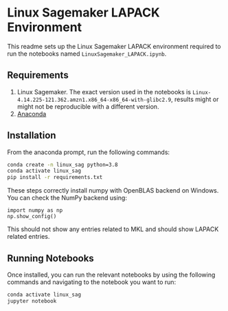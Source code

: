 # Linux Sagemaker LAPACK Environment

This readme sets up the Linux Sagemaker LAPACK environment required to run the notebooks named `LinuxSagemaker_LAPACK.ipynb`.

## Requirements
1. Linux Sagemaker. The exact version used in the notebooks is `Linux-4.14.225-121.362.amzn1.x86_64-x86_64-with-glibc2.9`, results might or might not be reproducible with a different version.
2. [Anaconda](https://www.anaconda.com/)

## Installation
From the anaconda prompt, run the following commands:

```bash
conda create -n linux_sag python=3.8
conda activate linux_sag
pip install -r requirements.txt
```

These steps correctly install numpy with OpenBLAS backend on Windows. You can check the NumPy backend using:
```
import numpy as np
np.show_config()
```
This should not show any entries related to MKL and should show LAPACK related entries.

## Running Notebooks
Once installed, you can run the relevant notebooks by using the following commands and navigating to the notebook you want to run:

```bash
conda activate linux_sag
jupyter notebook
```
